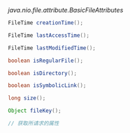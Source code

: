 *java.nio.file.attribute.BasicFileAttributes*
```java
FileTime creationTime();

FileTime lastAccessTime();

FileTime lastModifiedTime();

boolean isRegularFile();

boolean isDirectory();

boolean isSymbolicLink();

long size();

Object fileKey();

// 获取所请求的属性

```